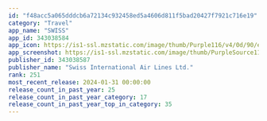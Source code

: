 ```yaml
---
id: "f48acc5a065dddcb6a72134c932458ed5a4606d811f5bad20427f7921c716e19"
category: "Travel"
app_name: "SWISS"
app_id: 343038584
app_icon: https://is1-ssl.mzstatic.com/image/thumb/Purple116/v4/0d/90/e0/0d90e0c3-f088-c58a-0004-a3c1d4408e55/AppIcon_LX-0-0-1x_U007emarketing-0-8-0-85-220.png/1024x1024bb.png
app_screenshot: https://is1-ssl.mzstatic.com/image/thumb/PurpleSource116/v4/21/eb/c8/21ebc888-bf8d-d9da-00d3-6933b5e3160b/85724cd3-a0ed-4b89-8db8-f72ed28498cd_iOS_screenshots_6_U002c5_U201d_-_EN06.png/1284x2778bb.png
publisher_id: 343038587
publisher_name: "Swiss International Air Lines Ltd."
rank: 251
most_recent_release: 2024-01-31 00:00:00
release_count_in_past_year: 25
release_count_in_past_year_category: 17
release_count_in_past_year_top_in_category: 35
---
```


